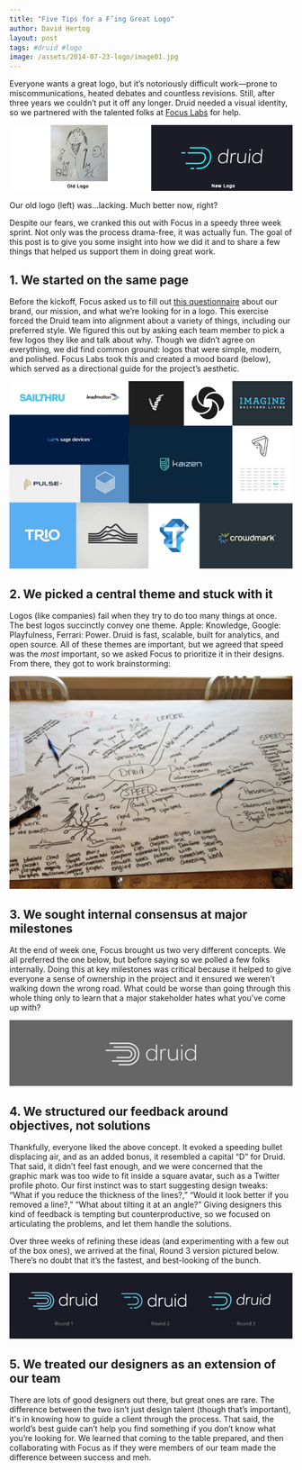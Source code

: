 ```yaml
---
title: "Five Tips for a F’ing Great Logo"
author: David Hertog
layout: post
tags: #druid #logo
image: /assets/2014-07-23-logo/image01.jpg
---
```


Everyone wants a great logo, but it’s notoriously difficult work—prone to
miscommunications, heated debates and countless revisions. Still, after three
years we couldn’t put it off any longer. Druid needed a visual identity, so we
partnered with the talented folks at [Focus Labs](http://focuslabllc.com/) for
help.

![](/assets/2014-07-23-logo/image00.png)

Our old logo (left) was...lacking. Much better now, right? 

Despite our fears, we cranked this out with Focus in a speedy three week
sprint. Not only was the process drama-free, it was actually fun. The goal of
this post is to give you some insight into how we did it and to share a few
things that helped us support them in doing great work.

## 1. We started on the same page

Before the kickoff, Focus asked us to fill out [this
questionnaire](https://docs.google.com/a/metamarkets.com/document/d/1AqEGLWeqTsuFiykOPDbwpptz9R40IIFPjn01OuG6e98/edit#heading=h.ffuked8l0n9w)
about our brand, our mission, and what we’re looking for in a logo. This
exercise forced the Druid team into alignment about a variety of things,
including our
preferred style. We figured this out by asking each team member to pick a few
logos they like and talk about why. Though we didn’t agree on everything, we
did find common ground: logos that were simple, modern, and polished. Focus
Labs took this and created a mood board (below), which served as a directional
guide for the project’s aesthetic.

![](/assets/2014-07-23-logo/image03.png)

## 2. We picked a central theme and stuck with it

Logos (like companies) fail when they try to do too many things at once.  The
best logos succinctly convey one theme. Apple: Knowledge, Google: Playfulness,
Ferrari: Power. Druid is fast, scalable, built for analytics, and open source.
All of these themes are important, but we agreed that speed was the *most*
important, so we asked Focus to prioritize it in their designs.  From there,
they got to work brainstorming:

![](/assets/2014-07-23-logo/image02.jpg)

## 3. We sought internal consensus at major milestones

At the end of week one, Focus brought us two very different concepts. We all
preferred the one below, but before saying so we polled a few folks internally.
Doing this at key milestones was critical because it helped to give everyone a
sense of ownership in the project and it ensured we weren’t walking down the
wrong road. What could be worse than going through this whole thing only to
learn that a major stakeholder hates what you’ve come up with?

![](/assets/2014-07-23-logo/image04.png)

## 4. We structured our feedback around objectives, not solutions
Thankfully, everyone liked the above concept. It evoked a speeding bullet
displacing air, and as an added bonus, it resembled a capital “D” for Druid.
That said, it didn’t feel fast enough, and we were concerned that the graphic
mark was too wide to fit inside a square avatar, such as a Twitter profile
photo. Our first instinct was to start suggesting design tweaks: “What if you
reduce the thickness of the lines?,” “Would it look better if you removed a
line?,” “What about tilting it at an angle?” Giving designers this kind of
feedback is tempting but counterproductive, so we focused on articulating the
problems, and let them handle the solutions.

Over three weeks of refining these ideas (and experimenting with a few out of
    the box ones), we arrived at the final, Round 3 version pictured below.
There’s no doubt that it’s the fastest, and best-looking of the bunch. 

![](/assets/2014-07-23-logo/image05.png)

## 5. We treated our designers as an extension of our team

There are lots of good designers out there, but great ones are rare. The
difference between the two isn’t just design talent (though that’s important),
it's in knowing how to guide a client through the process. That said, the
world’s best guide can’t help you find something if you don’t know what you’re
looking for. We learned that coming to the table prepared, and then
collaborating with Focus as if they were members of our team made the
difference between success and meh.


